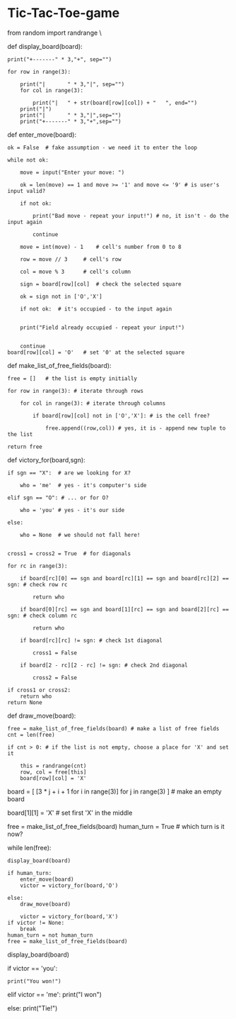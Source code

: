 # Tic-Tac-Toe-game
from random import randrange
\

def display_board(board):

	print("+-------" * 3,"+", sep="")
	
	for row in range(3):
	
		print("|       " * 3,"|", sep="")
		for col in range(3):
		
			print("|   " + str(board[row][col]) + "   ", end="")
		print("|")
		print("|       " * 3,"|",sep="")
		print("+-------" * 3,"+",sep="")


 def enter_move(board):

	ok = False	# fake assumption - we need it to enter the loop
	
	while not ok:
	
		move = input("Enter your move: ") 
		
		ok = len(move) == 1 and move >= '1' and move <= '9' # is user's input valid?
		 
		if not ok:
		
			print("Bad move - repeat your input!") # no, it isn't - do the input again
			
			continue
			
		move = int(move) - 1 	# cell's number from 0 to 8
		
		row = move // 3 	# cell's row
		
		col = move % 3		# cell's column
		
		sign = board[row][col]	# check the selected square
		
		ok = sign not in ['O','X'] 
		
		if not ok:	# it's occupied - to the input again
		
		
		print("Field already occupied - repeat your input!")
		
		
		continue
	board[row][col] = 'O' 	# set '0' at the selected square



def make_list_of_free_fields(board):

	free = []	# the list is empty initially
	
	for row in range(3): # iterate through rows
	
		for col in range(3): # iterate through columns
		
			if board[row][col] not in ['O','X']: # is the cell free?
			
				free.append((row,col)) # yes, it is - append new tuple to the list
				
	return free


def victory_for(board,sgn):

	if sgn == "X":	# are we looking for X?
	
		who = 'me'	# yes - it's computer's side
		
	elif sgn == "O": # ... or for O?
	
		who = 'you'	# yes - it's our side
		
	else:
	
		who = None	# we should not fall here!
		
		
	cross1 = cross2 = True  # for diagonals
	
	for rc in range(3):
	
		if board[rc][0] == sgn and board[rc][1] == sgn and board[rc][2] == sgn:	# check row rc
		
			return who
			
		if board[0][rc] == sgn and board[1][rc] == sgn and board[2][rc] == sgn: # check column rc
		
			return who
			
		if board[rc][rc] != sgn: # check 1st diagonal
		
			cross1 = False
			
		if board[2 - rc][2 - rc] != sgn: # check 2nd diagonal
		
			cross2 = False
			
	if cross1 or cross2:
		return who
	return None


def draw_move(board):

	free = make_list_of_free_fields(board) # make a list of free fields
	cnt = len(free)
	
	if cnt > 0:	# if the list is not empty, choose a place for 'X' and set it
	
		this = randrange(cnt)
		row, col = free[this]
		board[row][col] = 'X'


board = [ [3 * j + i + 1 for i in range(3)] for j in range(3) ] # make an empty board



board[1][1] = 'X' # set first 'X' in the middle

free = make_list_of_free_fields(board)
human_turn = True # which turn is it now?

while len(free):

	display_board(board)
	
	if human_turn:
		enter_move(board)
		victor = victory_for(board,'O')
		
	else:	
		draw_move(board)
		
		victor = victory_for(board,'X')
	if victor != None:
		break
	human_turn = not human_turn		
	free = make_list_of_free_fields(board)
	

display_board(board)

if victor == 'you':

	print("You won!")
	
elif victor == 'me':
	print("I won")
	
else:
	print("Tie!")
	
	
